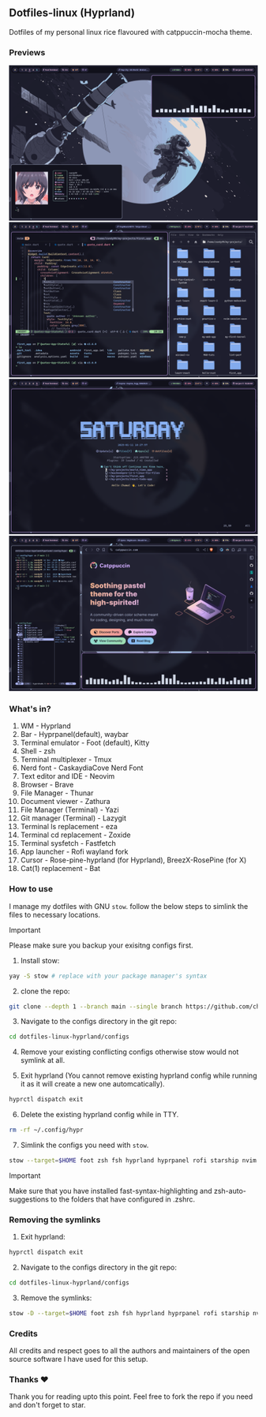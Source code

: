 ## Dotfiles-linux (Hyprland)

Dotfiles of my personal linux rice flavoured with catppuccin-mocha theme.

### Previews
![preview_00](previews/preview_0.png)
![preview_01](previews/preview_1.png)
![preview_02](previews/preview_2.png)
![preview_03](previews/preview_3.png)

### What's in?

01. WM - Hyprland
02. Bar - Hyprpanel(default), waybar
03. Terminal emulator - Foot (default), Kitty
04. Shell - zsh
05. Terminal multiplexer - Tmux
06. Nerd font - CaskaydiaCove Nerd Font
07. Text editor and IDE - Neovim
08. Browser - Brave
09. File Manager - Thunar
10. Document viewer - Zathura
11. File Manager (Terminal) - Yazi
12. Git manager (Terminal) - Lazygit
13. Terminal ls replacement - eza
14. Terminal cd replacement - Zoxide
15. Terminal sysfetch - Fastfetch
16. App launcher - Rofi wayland fork
17. Cursor - Rose-pine-hyprland (for Hyprland), BreezX-RosePine (for X)
18. Cat(1) replacement - Bat

### How to use
I manage my dotfiles with GNU `stow`. follow the below steps to simlink the files to necessary locations.

> [!IMPORTANT]
> Please make sure you backup your exisitng configs first.

1. Install stow:

```bash
yay -S stow # replace with your package manager's syntax
```

2. clone the repo:

```bash
git clone --depth 1 --branch main --single branch https://github.com/chamal1120/dotfiles-linux-hyprland.git
```
3. Navigate to the configs directory in the git repo:

```bash
cd dotfiles-linux-hyprland/configs
```

4. Remove your existing conflicting configs otherwise stow would not symlink at all.

5. Exit hyprland (You cannot remove existing hyprland config while running it as it will create a new one automcatically).

```bash
hyprctl dispatch exit
```

6. Delete the existing hyprland config while in TTY.

```bash
rm -rf ~/.config/hypr
```

7. Simlink the configs you need with `stow`.

```bash
stow --target=$HOME foot zsh fsh hyprland hyprpanel rofi starship nvim tmux yazi bat electron-flags-wayland icons  # You can simlink multiple files like this
```

> [!IMPORTANT]
> Make sure that you have installed fast-syntax-highlighting and zsh-auto-suggestions to the folders that have configured in .zshrc.

### Removing the symlinks

1. Exit hyprland:

```bash
hyprctl dispatch exit
```

2. Navigate to the configs directory in the git repo:

```bash
cd dotfiles-linux-hyprland/configs
```

3. Remove the symlinks:

```bash
stow -D --target=$HOME foot zsh fsh hyprland hyprpanel rofi starship nvim tmux yazi bat electron-flags-wayland icons  # Remove all the symlinks you linked earlier
```

### Credits
All credits and respect goes to all the authors and maintainers of the open source software I have used for this setup.

### Thanks ❤️
Thank you for reading upto this point. Feel free to fork the repo if you need and don't forget to star.
